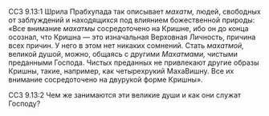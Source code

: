 ССЗ 9.13:1	Шрила Прабхупада так описывает _махатм,_ людей, свободных от заблуждений и находящихся под влиянием божественной природы: «Все внимание _махатмы_ сосредоточено на Кришне, ибо он до конца осознал, что Кришна — это изначальная Верховная Личность, причина всех причин. У него в этом нет никаких сомнений. Стать _махатмой,_ великой душой, можно, общаясь с другими _Махатмами,_ чистыми преданными Господа. Чистых преданных не привлекают другие образы Кришны, такие, например, как четырехрукий МахаВишну. Все их внимание сосредоточено на двурукой форме Кришны».

ССЗ 9.13:2	Чем же занимаются эти великие души и как они служат Господу?